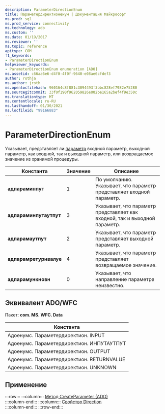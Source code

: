```yaml
---
description: ParameterDirectionEnum
title: Параметердиректионенум | Документация Майкрософт
ms.prod: sql
ms.prod_service: connectivity
ms.technology: ado
ms.custom: ''
ms.date: 01/19/2017
ms.reviewer: ''
ms.topic: reference
apitype: COM
f1_keywords:
- ParameterDirectionEnum
helpviewer_keywords:
- ParameterDirectionEnum enumeration [ADO]
ms.assetid: c66aa6e6-d4f0-4f0f-9640-e08ae6cfdef3
author: rothja
ms.author: jroth
ms.openlocfilehash: 960164c8f881c3094493f3bbc828ef7982e75280
ms.sourcegitcommit: 33f0f190f962059826e002be165a2bef4f9e350c
ms.translationtype: MT
ms.contentlocale: ru-RU
ms.lasthandoff: 01/30/2021
ms.locfileid: "99166883"
---
```

# <a name="parameterdirectionenum"></a>ParameterDirectionEnum
Указывает, представляет ли [параметр](./parameter-object.md) входной параметр, выходной параметр, как входной, так и выходной параметр, или возвращаемое значение из хранимой процедуры.  
  
|Константа|Значение|Описание|  
|--------------|-----------|-----------------|  
|**адпараминпут**|1|По умолчанию. Указывает, что параметр представляет входной параметр.|  
|**адпараминпутаутпут**|3|Указывает, что параметр представляет как входной, так и выходной параметр.|  
|**адпарамаутпут**|2|Указывает, что параметр представляет выходной параметр.|  
|**адпарамретурнвалуе**|4|Указывает, что параметр представляет возвращаемое значение.|  
|**адпарамункновн**|0|Указывает, что направление параметра неизвестно.|  
  
## <a name="adowfc-equivalent"></a>Эквивалент ADO/WFC  
 Пакет: **com. MS. WFC. Data**  
  
|Константа|  
|--------------|  
|Адоенумс. Параметердиректион. INPUT|  
|Адоенумс. Параметердиректион. ИНПУТАУТПУТ|  
|Адоенумс. Параметердиректион. OUTPUT|  
|Адоенумс. Параметердиректион. RETURNVALUE|  
|Адоенумс. Параметердиректион. UNKNOWN|  
  
## <a name="applies-to"></a>Применение  

:::row:::
    :::column:::
        [Метод CreateParameter (ADO)](./createparameter-method-ado.md)  
    :::column-end:::
    :::column:::
        [Свойство Direction](./direction-property.md)  
    :::column-end:::
:::row-end:::